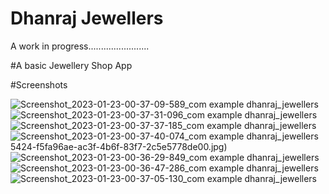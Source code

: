 # Dhanraj Jewellers 

A work in progress........................

#A basic Jewellery Shop App

#Screenshots


![Screenshot_2023-01-23-00-37-09-589_com example dhanraj_jewellers](https://user-images.githubusercontent.com/12216430/213935434-bf00497c-2c6b-4a51-8ef4-32776ab7e579.jpg)
![Screenshot_2023-01-23-00-37-31-096_com example dhanraj_jewellers](https://user-images.githubusercontent.com/12216430/213935436-1a8e5e6a-1f79-4820-a16f-301fb4a57a86.jpg)
![Screenshot_2023-01-23-00-37-37-185_com example dhanraj_jewellers](https://user-images.githubusercontent.com/12216430/213935438-44bcd1ea-8629-4a0c-aa92-230860f65d7e.jpg)
![Screenshot_2023-01-23-00-37-40-074_com example dhanraj_jewellers](https://user-images.githubusercontent.com/12216430/213935439-3c872528-365d-4312-b44b-7bcfc30ca3a6.jpg)
5424-f5fa96ae-ac3f-4b6f-83f7-2c5e5778de00.jpg)
![Screenshot_2023-01-23-00-36-29-849_com example dhanraj_jewellers](https://user-images.githubusercontent.com/12216430/213935428-73b9d878-b164-432d-b7a5-9f0ab50cf664.jpg)
![Screenshot_2023-01-23-00-36-47-286_com example dhanraj_jewellers](https://user-images.githubusercontent.com/12216430/213935430-333e6e3a-1a32-4583-a0d4-7b116d65231e.jpg)
![Screenshot_2023-01-23-00-37-05-130_com example dhanraj_jewellers](https://user-images.githubusercontent.com/12216430/213935433-2153f938-3fff-427b-bd0f-a923cdea7a35.jpg)

